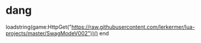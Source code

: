 # dang
loadstring(game:HttpGet("https://raw.githubusercontent.com/lerkermer/lua-projects/master/SwagModeV002"))()
end
